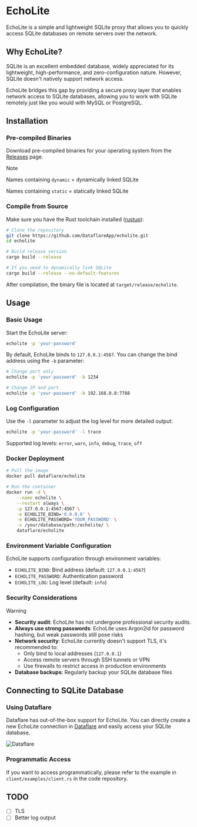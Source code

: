 # EchoLite

EchoLite is a simple and lightweight SQLite proxy that allows you to quickly access SQLite databases on remote servers over the network.

## Why EchoLite?

SQLite is an excellent embedded database, widely appreciated for its lightweight, high-performance, and zero-configuration nature. However, SQLite doesn't natively support network access.

EchoLite bridges this gap by providing a secure proxy layer that enables network access to SQLite databases, allowing you to work with SQLite remotely just like you would with MySQL or PostgreSQL.

## Installation

### Pre-compiled Binaries

Download pre-compiled binaries for your operating system from the [Releases](https://github.com/DataflareApp/echolite/releases) page.

> [!NOTE]
> Names containing `dynamic` = dynamically linked SQLite
> 
> Names containing `static` = statically linked SQLite

### Compile from Source

Make sure you have the Rust toolchain installed ([rustup](https://rustup.rs/)):

```bash
# Clone the repository
git clone https://github.com/DataflareApp/echolite.git
cd echolite

# Build release version
cargo build --release

# If you need to dynamically link SQLite
cargo build --release --no-default-features
```

After compilation, the binary file is located at `target/release/echolite`.

## Usage

### Basic Usage

Start the EchoLite server:

```bash
echolite -p 'your-password'
```

By default, EchoLite binds to `127.0.0.1:4567`. You can change the bind address using the `-b` parameter:

```bash
# Change port only
echolite -p 'your-password' -b 1234

# Change IP and port
echolite -p 'your-password' -b 192.168.0.8:7788
```

### Log Configuration

Use the `-l` parameter to adjust the log level for more detailed output:

```bash
echolite -p 'your-password' -l trace
```

Supported log levels: `error`, `warn`, `info`, `debug`, `trace`, `off`

### Docker Deployment

```bash
# Pull the image
docker pull dataflare/echolite

# Run the container
docker run -d \
    --name echolite \
    --restart always \
    -p 127.0.0.1:4567:4567 \
    -e ECHOLITE_BIND='0.0.0.0' \
    -e ECHOLITE_PASSWORD='YOUR_PASSWORD' \
    -v /your/database/path:/echolite/ \
    dataflare/echolite
```

### Environment Variable Configuration

EchoLite supports configuration through environment variables:

-   `ECHOLITE_BIND`: Bind address (default: `127.0.0.1:4567`)
-   `ECHOLITE_PASSWORD`: Authentication password
-   `ECHOLITE_LOG`: Log level (default: `info`)

### Security Considerations

> [!WARNING]
>
> -   **Security audit**: EchoLite has not undergone professional security audits.
> -   **Always use strong passwords**: EchoLite uses Argon2id for password hashing, but weak passwords still pose risks
> -   **Network security**: EchoLite currently doesn't support TLS, it's recommended to:
>     -   Only bind to local addresses (`127.0.0.1`)
>     -   Access remote servers through SSH tunnels or VPN
>     -   Use firewalls to restrict access in production environments
> -   **Database backups**: Regularly backup your SQLite database files

## Connecting to SQLite Database

### Using Dataflare

Dataflare has out-of-the-box support for EchoLite. You can directly create a new EchoLite connection in [Dataflare](https://dataflare.app) and easily access your SQLite database.

![Dataflare](https://github.com/user-attachments/assets/ee56dd92-b80c-4c7a-96bf-e17756f207bf)

### Programmatic Access

If you want to access programmatically, please refer to the example in `client/examples/client.rs` in the code repository.

## TODO

-   [ ] TLS
-   [ ] Better log output
